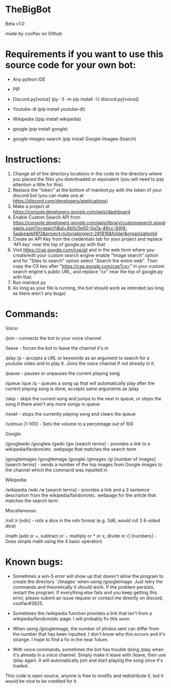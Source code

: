 # TheBigBot
Beta v1.0

made by coolfav on Github

# Requirements if you want to use this source code for your own bot:

- Any python IDE

- PIP

- Discord.py[voice] (py -3 -m pip install -U discord.py[voice])

- Youtube-dl (pip install youtube-dl)

- Wikipedia ((pip install wikipedia)

- google (pip install google)

- google-images-search (pip install Google-Images-Search)

# Instructions:

1. Change all of the directory locations in the code to the directory where you placed the files you downloaded or equivalent (you will need to pay attention a little for this)
2. Replace the "token" at the bottom of mainbot.py with the token of your discord bot (you can make one at https://discord.com/developers/applications)
3. Make a project at https://console.developers.google.com/apis/dashboard
4. Enable Custom Search API from https://console.developers.google.com/apis/library/customsearch.googleapis.com?q=search&id=4b0c5e50-0a7a-46cc-84f4-5aabeaebf6f2&project=tutorialproject-281816&folder&organizationId
5. Create an API Key from the credentials tab for your project and replace 'API key' near the top of google.py with that
6. Visit https://cse.google.com/cse/all and in the web form where you create/edit your custom search engine enable "Image search" option and for "Sites to search" option select "Search the entire web". Then copy the CX key after "https://cse.google.com/cse?cx=" in your custom search engine's public URL, and replace "cx" near the top of google.py with that.
7. Run mainbot.py
8. As long as your file is running, the bot should work as intended (as long as there aren't any bugs)

# Commands:

Voice:

/join - connects the bot to your voice channel

/leave - forces the bot to leave the channel it's in

/play /p - accepts a URL or keywords as an argument to search for a youtube video and to play it. Joins the voice channel if not already in it.

/pause - pauses or unpauses the current playing song

/queue /que /q - queues a song up that will automatically play after the current playing song is done, accepts same arguments as /play

/skip - skips the current song and jumps to the next in queue, or stops the song if there aren't any more songs in queue

/reset - stops the currently playing song and clears the queue

/volmue [1-100] - Sets the volume to a percentage out of 100

Google:

/googlewiki /googlew /gwiki /gw [search terms] - provides a link to a wikipedia/fandom/etc. webpage that matches the search term

/googleimages /googleimage /googlei /gimages /gi [number of images] [search terms] - sends a number of the top images from Google images to the channel which the command was inputted in

Wikipedia:

/wikipedia /wiki /w [search terms] - provides a link and a 3 sentence description from the wikipedia/fandom/etc. webpage for the article that matches the search term

Miscellaneous:

/roll /r [ndn] - rolls a dice in the ndn format (e.g. 3d6, would roll 3 6-sided dice)

/math [add or +, subtract or -, multiply or * or x, divide or /] [numbers] - Does simple math using the 4 basic operators

# Known bugs:

- Sometimes a win-5 error will show up that doesn't allow the program to create the directory './Images' when using /googleimage. Just retry the commands and theoretically it should work. If the problem persists, restart the program. If everything else fails and you keep getting this error, please submit an issue request or contact me directly on discord, coolfav#3825.

- Sometimes the /wikipedia function provides a link that isn't from a wikipedia/fandom/etc page. I will probably fix this soon.

- When using /googleimage, the number of photos sent can differ from the number that has been inputted. I don't know why this occurs and it's strange. I hope to find a fix in the near future.

- With voice commands, sometimes the bot has trouble doing /play when it's already in a voice channel. Simply make it leave with /leave, then use /play again. It will automatically join and start playing the song once it's loaded.



This code is open source, anyone is free to modify and redistribute it, but it would be nice to be credited for it.
